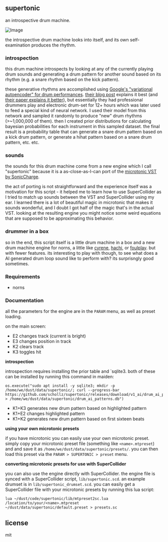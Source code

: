 ## supertonic

an introspective drum machine.

![Image](https://user-images.githubusercontent.com/6550035/120124212-22d3d680-c168-11eb-9b83-6d9b29303972.png)

the introspective drum machine looks into itself, and its own self-examination produces the rhythm.

### introspection

this drum machine introspects by looking at any of the currently playing drum sounds and generating a drum pattern for another sound based on its rhythm (e.g. a snare rhythm based on the kick pattern).

these generative rhythms are accomplished using [Google's "variational autoencoder" for drum performances](https://github.com/magenta/magenta/tree/master/magenta/models/music_vae). [their blog post](https://magenta.tensorflow.org/groovae) explains it best (and [their paper explains it better](https://arxiv.org/pdf/1803.05428.pdf)), but essentially they had professional drummers play and electronic drum-set for 12+ hours which was later used to feed a special kind of neural network. I used their model from this network and sampled it randomly to produce "new" drum rhythms (>~1,000,000 of them). then I created prior distributions for calculating bayesian probabilities for each instrument in this sampled dataset. the final result is a probability table that can generate a snare drum pattern based on a kick drum pattern, or generate a hihat pattern based on a snare drum pattern, etc. etc.


### sounds

the sounds for this drum machine come from a new engine which I call "supertonic" because it is a as-close-as-I-can port of the [microtonic VST by SonicCharge](https://soniccharge.com/microtonic). 

the act of porting is not straightforward and the experience itself was a motivation for this script - it helped me to learn how to use SuperCollider as I tried to match up sounds between the VST and SuperCollider using my ear. I learned there is a lot of beautiful magic in microtonic that makes it sounds wonderful, and I doubt I got half of the magic that's in the actual VST. looking at the resulting engine you might notice some weird equations that are supposed to be approximating this behavior.

### drummer in a box

so in the end, this script itself is a little drum machine in a box and a new drum machine engine for norns, a little like [cyrene](https://norns.community/authors/21echoes/cyrene), [hachi](https://norns.community/authors/pangrus/hachi), or [foulplay](https://norns.community/authors/justmat/foulplay). but with fewer features. its interesting to play with though, to see what does a AI generated drum loop sound like to perform with? its surprisngly good sometimes.

### Requirements

- norns

### Documentation

all the parameters for the engine are in the `PARAM` menu, as well as preset loading.

on the main screen:

- E2 changes track (current is bright)
- E3 changes position in track
- K2 clears track
- K3 toggles hit

**introspection** 

introspection requires installing the prior table and `sqlite3. both of these can be installed by running this command in maiden:

```
os.execute("sudo apt install -y sqlite3; mkdir -p /home/we/dust/data/supertonic/; curl --progress-bar https://github.com/schollz/supertonic/releases/download/v1_ai/drum_ai_patterns.db > /home/we/dust/data/supertonic/drum_ai_patterns.db")
```

- K1+K3 generates new drum pattern based on highlighted pattern
- K1+E2 changes highlighted pattern
- K1+K2 generates new drum pattern based on first sixteen beats

**using your own microtonic presets**

if you have microtonic you can easily use your own microtonic preset. simply copy your microtonic preset file (something like `<name>.mtpreset`) and and save it as `/home/we/dust/data/supertonic/presets/`. you can then load this preset via the `PARAM > SUPERTONIC > preset` menu.

**converting microtonic presets for use with SuperCollider**

you can also use the engine directly with SuperCollider. the engine file is synced with a SuperCollider script, `lib/supertonic.scd`. an example drumset is in `lib/supertonic_drumset.scd`. you can easily get a SuperCollider file with your microtonic presets by running this lua script:

```
lua ~/dust/code/supertonic/lib/mtpreset2sc.lua /location/to/your/<name>.mtpreset ~/dust/data/supertonic/default.preset > presets.sc
```

## license 

mit 




